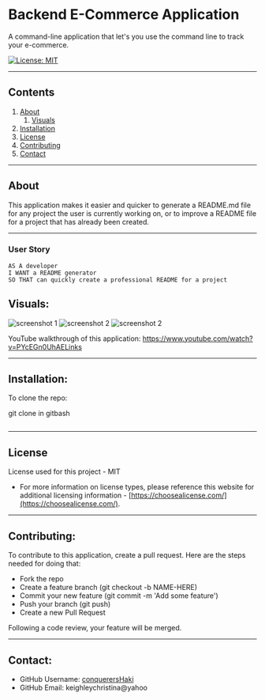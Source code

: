 # Backend E-Commerce Application

A command-line application that let's you use the command line to track your e-commerce.

[![License: MIT](https://img.shields.io/badge/License-MIT-yellow.svg)](https://opensource.org/licenses/MIT)

---

## Contents

1. [About](#about)
   1. [Visuals](#visuals)
2. [Installation](#installation)
3. [License](#license)
4. [Contributing](#contributing)
5. [Contact](#contact)

---

## About

This application makes it easier and quicker to generate a README.md file for any project the user is currently working on, or to improve a README file for a project that has already been created.

---

### User Story

```
AS A developer
I WANT a README generator
SO THAT can quickly create a professional README for a project
```

## Visuals:

![screenshot 1](./images/readmeSS1.jpg)
![screenshot 2](./images/readmeSS2.jpg)
![screenshot 2](./images/readmeSS3.jpg)

YouTube walkthrough of this application:
https://www.youtube.com/watch?v=PYcEGn0UhAELinks

---

## Installation:

To clone the repo:

git clone in gitbash

```

```

---

## License

License used for this project - MIT

- For more information on license types, please reference this website
  for additional licensing information - [https://choosealicense.com/](https://choosealicense.com/).

---

## Contributing:

To contribute to this application, create a pull request.
Here are the steps needed for doing that:

- Fork the repo
- Create a feature branch (git checkout -b NAME-HERE)
- Commit your new feature (git commit -m 'Add some feature')
- Push your branch (git push)
- Create a new Pull Request

Following a code review, your feature will be merged.

---

## Contact:

- GitHub Username: [conquerersHaki](https://github.com/conquerersHaki)
- GitHub Email: keighleychristina@yahoo